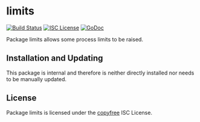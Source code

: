 limits
======

[![Build Status](https://github.com/Decred-Next/dcrnd/workflows/Build%20and%20Test/badge.svg)](https://github.com/Decred-Next/dcrnd/actions)
[![ISC License](https://img.shields.io/badge/license-ISC-blue.svg)](http://copyfree.org)
[![GoDoc](https://img.shields.io/badge/godoc-reference-blue.svg)](https://godoc.org/github.com/Decred-Next/dcrnd/internal/limits)

Package limits allows some process limits to be raised.

## Installation and Updating

This package is internal and therefore is neither directly installed nor needs
to be manually updated.

## License

Package limits is licensed under the [copyfree](http://copyfree.org) ISC
License.
